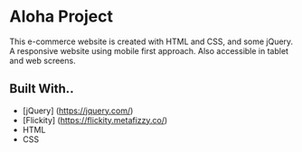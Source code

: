 # Aloha Project

This e-commerce website is created with HTML and CSS, and some jQuery. 
A responsive website using mobile first approach.  Also accessible in tablet and web screens.   

## Built With..

* [jQuery] (https://jquery.com/)
* [Flickity] (https://flickity.metafizzy.co/)
* HTML
* CSS


